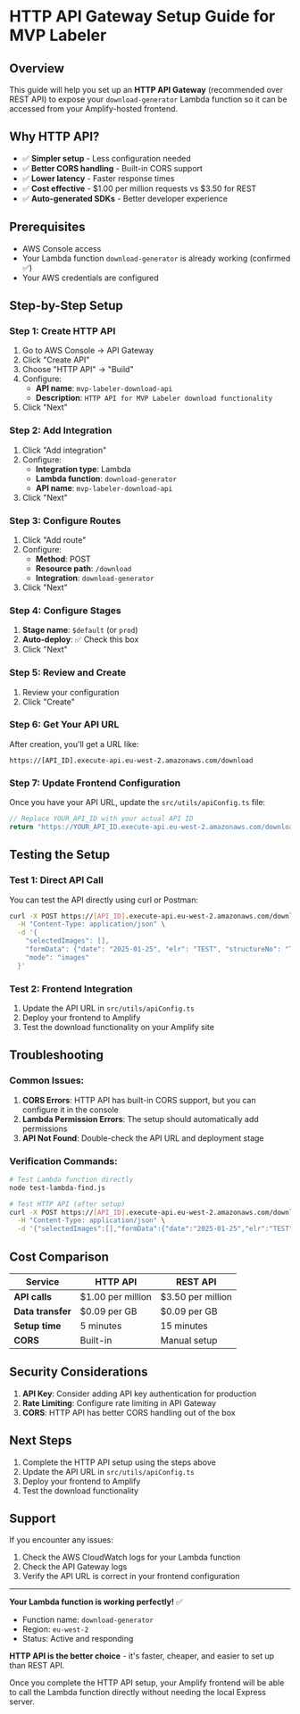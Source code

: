 # HTTP API Gateway Setup Guide for MVP Labeler

## Overview

This guide will help you set up an **HTTP API Gateway** (recommended over REST API) to expose your `download-generator` Lambda function so it can be accessed from your Amplify-hosted frontend.

## Why HTTP API?

- ✅ **Simpler setup** - Less configuration needed
- ✅ **Better CORS handling** - Built-in CORS support
- ✅ **Lower latency** - Faster response times
- ✅ **Cost effective** - $1.00 per million requests vs $3.50 for REST
- ✅ **Auto-generated SDKs** - Better developer experience

## Prerequisites

- AWS Console access
- Your Lambda function `download-generator` is already working (confirmed ✅)
- Your AWS credentials are configured

## Step-by-Step Setup

### Step 1: Create HTTP API

1. Go to AWS Console → API Gateway
2. Click "Create API"
3. Choose "HTTP API" → "Build"
4. Configure:
   - **API name**: `mvp-labeler-download-api`
   - **Description**: `HTTP API for MVP Labeler download functionality`
5. Click "Next"

### Step 2: Add Integration

1. Click "Add integration"
2. Configure:
   - **Integration type**: Lambda
   - **Lambda function**: `download-generator`
   - **API name**: `mvp-labeler-download-api`
3. Click "Next"

### Step 3: Configure Routes

1. Click "Add route"
2. Configure:
   - **Method**: POST
   - **Resource path**: `/download`
   - **Integration**: `download-generator`
3. Click "Next"

### Step 4: Configure Stages

1. **Stage name**: `$default` (or `prod`)
2. **Auto-deploy**: ✅ Check this box
3. Click "Next"

### Step 5: Review and Create

1. Review your configuration
2. Click "Create"

### Step 6: Get Your API URL

After creation, you'll get a URL like:

```
https://[API_ID].execute-api.eu-west-2.amazonaws.com/download
```

### Step 7: Update Frontend Configuration

Once you have your API URL, update the `src/utils/apiConfig.ts` file:

```typescript
// Replace YOUR_API_ID with your actual API ID
return "https://YOUR_API_ID.execute-api.eu-west-2.amazonaws.com/download";
```

## Testing the Setup

### Test 1: Direct API Call

You can test the API directly using curl or Postman:

```bash
curl -X POST https://[API_ID].execute-api.eu-west-2.amazonaws.com/download \
  -H "Content-Type: application/json" \
  -d '{
    "selectedImages": [],
    "formData": {"date": "2025-01-25", "elr": "TEST", "structureNo": "TEST"},
    "mode": "images"
  }'
```

### Test 2: Frontend Integration

1. Update the API URL in `src/utils/apiConfig.ts`
2. Deploy your frontend to Amplify
3. Test the download functionality on your Amplify site

## Troubleshooting

### Common Issues:

1. **CORS Errors**: HTTP API has built-in CORS support, but you can configure it in the console
2. **Lambda Permission Errors**: The setup should automatically add permissions
3. **API Not Found**: Double-check the API URL and deployment stage

### Verification Commands:

```bash
# Test Lambda function directly
node test-lambda-find.js

# Test HTTP API (after setup)
curl -X POST https://[API_ID].execute-api.eu-west-2.amazonaws.com/download \
  -H "Content-Type: application/json" \
  -d '{"selectedImages":[],"formData":{"date":"2025-01-25","elr":"TEST","structureNo":"TEST"},"mode":"images"}'
```

## Cost Comparison

| Service           | HTTP API          | REST API          |
| ----------------- | ----------------- | ----------------- |
| **API calls**     | $1.00 per million | $3.50 per million |
| **Data transfer** | $0.09 per GB      | $0.09 per GB      |
| **Setup time**    | 5 minutes         | 15 minutes        |
| **CORS**          | Built-in          | Manual setup      |

## Security Considerations

1. **API Key**: Consider adding API key authentication for production
2. **Rate Limiting**: Configure rate limiting in API Gateway
3. **CORS**: HTTP API has better CORS handling out of the box

## Next Steps

1. Complete the HTTP API setup using the steps above
2. Update the API URL in `src/utils/apiConfig.ts`
3. Deploy your frontend to Amplify
4. Test the download functionality

## Support

If you encounter any issues:

1. Check the AWS CloudWatch logs for your Lambda function
2. Check the API Gateway logs
3. Verify the API URL is correct in your frontend configuration

---

**Your Lambda function is working perfectly!** ✅

- Function name: `download-generator`
- Region: `eu-west-2`
- Status: Active and responding

**HTTP API is the better choice** - it's faster, cheaper, and easier to set up than REST API.

Once you complete the HTTP API setup, your Amplify frontend will be able to call the Lambda function directly without needing the local Express server.
